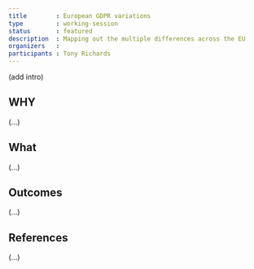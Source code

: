 ```yaml
---
title        : European GDPR variations
type         : working-session
status       : featured
description  : Mapping out the multiple differences across the EU
organizers   :
participants : Tony Richards
---
```


(add intro)

## WHY

(...)

## What

(...)

## Outcomes

(...)

## References

(...)
